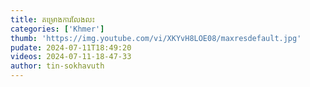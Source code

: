 ```yaml
---
title: គម្រោងការលែងលះ
categories: ['Khmer']
thumb: 'https://img.youtube.com/vi/XKYvH8LOE08/maxresdefault.jpg'
pudate: 2024-07-11T18:49:20
videos: 2024-07-11-18-47-33
author: tin-sokhavuth
---
```

